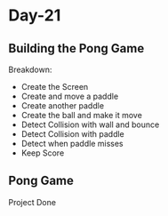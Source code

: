 # Day-21

## Building the Pong Game
Breakdown:
- Create the Screen
- Create and move a paddle
- Create another paddle
- Create the ball and make it move
- Detect Collision with wall and bounce
- Detect Collision with paddle
- Detect when paddle misses
- Keep Score

## Pong Game
Project Done